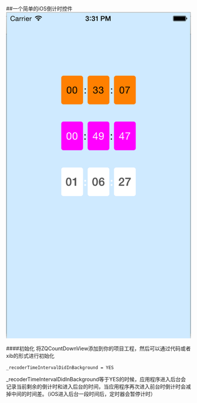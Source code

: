 ##一个简单的iOS倒计时控件
![Demo Image](https://raw.githubusercontent.com/RockefellerZQ/CountDownView/master/Image/Demo.png)

####初始化
将ZQCountDownView添加到你的项目工程，然后可以通过代码或者xib的形式进行初始化

````
_recoderTimeIntervalDidInBackground = YES
````

_recoderTimeIntervalDidInBackground等于YES的时候，应用程序进入后台会记录当前剩余的倒计时和进入后台的时间，当应用程序再次进入前台时倒计时会减掉中间的时间差。（iOS进入后台一段时间后，定时器会暂停计时）